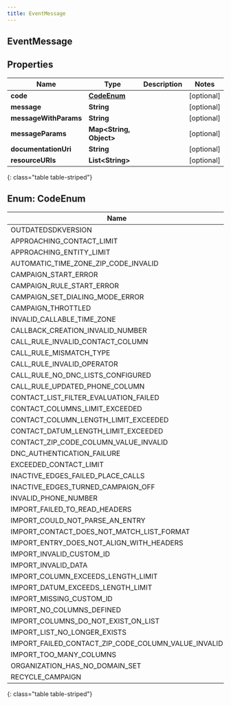 ```yaml
---
title: EventMessage
---
```

## EventMessage


## Properties

| Name | Type | Description | Notes |
| ------------ | ------------- | ------------- | ------------- |
| **code** | [**CodeEnum**](#CodeEnum) |  |  [optional] |
| **message** | **String** |  |  [optional] |
| **messageWithParams** | **String** |  |  [optional] |
| **messageParams** | **Map&lt;String, Object&gt;** |  |  [optional] |
| **documentationUri** | **String** |  |  [optional] |
| **resourceURIs** | **List&lt;String&gt;** |  |  [optional] |
{: class="table table-striped"}


<a name="CodeEnum"></a>

## Enum: CodeEnum

| Name | Value |
| ---- | ----- |
| OUTDATEDSDKVERSION | &quot;OutdatedSdkVersion&quot; |
| APPROACHING_CONTACT_LIMIT | &quot;APPROACHING_CONTACT_LIMIT&quot; |
| APPROACHING_ENTITY_LIMIT | &quot;APPROACHING_ENTITY_LIMIT&quot; |
| AUTOMATIC_TIME_ZONE_ZIP_CODE_INVALID | &quot;AUTOMATIC_TIME_ZONE_ZIP_CODE_INVALID&quot; |
| CAMPAIGN_START_ERROR | &quot;CAMPAIGN_START_ERROR&quot; |
| CAMPAIGN_RULE_START_ERROR | &quot;CAMPAIGN_RULE_START_ERROR&quot; |
| CAMPAIGN_SET_DIALING_MODE_ERROR | &quot;CAMPAIGN_SET_DIALING_MODE_ERROR&quot; |
| CAMPAIGN_THROTTLED | &quot;CAMPAIGN_THROTTLED&quot; |
| INVALID_CALLABLE_TIME_ZONE | &quot;INVALID_CALLABLE_TIME_ZONE&quot; |
| CALLBACK_CREATION_INVALID_NUMBER | &quot;CALLBACK_CREATION_INVALID_NUMBER&quot; |
| CALL_RULE_INVALID_CONTACT_COLUMN | &quot;CALL_RULE_INVALID_CONTACT_COLUMN&quot; |
| CALL_RULE_MISMATCH_TYPE | &quot;CALL_RULE_MISMATCH_TYPE&quot; |
| CALL_RULE_INVALID_OPERATOR | &quot;CALL_RULE_INVALID_OPERATOR&quot; |
| CALL_RULE_NO_DNC_LISTS_CONFIGURED | &quot;CALL_RULE_NO_DNC_LISTS_CONFIGURED&quot; |
| CALL_RULE_UPDATED_PHONE_COLUMN | &quot;CALL_RULE_UPDATED_PHONE_COLUMN&quot; |
| CONTACT_LIST_FILTER_EVALUATION_FAILED | &quot;CONTACT_LIST_FILTER_EVALUATION_FAILED&quot; |
| CONTACT_COLUMNS_LIMIT_EXCEEDED | &quot;CONTACT_COLUMNS_LIMIT_EXCEEDED&quot; |
| CONTACT_COLUMN_LENGTH_LIMIT_EXCEEDED | &quot;CONTACT_COLUMN_LENGTH_LIMIT_EXCEEDED&quot; |
| CONTACT_DATUM_LENGTH_LIMIT_EXCEEDED | &quot;CONTACT_DATUM_LENGTH_LIMIT_EXCEEDED&quot; |
| CONTACT_ZIP_CODE_COLUMN_VALUE_INVALID | &quot;CONTACT_ZIP_CODE_COLUMN_VALUE_INVALID&quot; |
| DNC_AUTHENTICATION_FAILURE | &quot;DNC_AUTHENTICATION_FAILURE&quot; |
| EXCEEDED_CONTACT_LIMIT | &quot;EXCEEDED_CONTACT_LIMIT&quot; |
| INACTIVE_EDGES_FAILED_PLACE_CALLS | &quot;INACTIVE_EDGES_FAILED_PLACE_CALLS&quot; |
| INACTIVE_EDGES_TURNED_CAMPAIGN_OFF | &quot;INACTIVE_EDGES_TURNED_CAMPAIGN_OFF&quot; |
| INVALID_PHONE_NUMBER | &quot;INVALID_PHONE_NUMBER&quot; |
| IMPORT_FAILED_TO_READ_HEADERS | &quot;IMPORT_FAILED_TO_READ_HEADERS&quot; |
| IMPORT_COULD_NOT_PARSE_AN_ENTRY | &quot;IMPORT_COULD_NOT_PARSE_AN_ENTRY&quot; |
| IMPORT_CONTACT_DOES_NOT_MATCH_LIST_FORMAT | &quot;IMPORT_CONTACT_DOES_NOT_MATCH_LIST_FORMAT&quot; |
| IMPORT_ENTRY_DOES_NOT_ALIGN_WITH_HEADERS | &quot;IMPORT_ENTRY_DOES_NOT_ALIGN_WITH_HEADERS&quot; |
| IMPORT_INVALID_CUSTOM_ID | &quot;IMPORT_INVALID_CUSTOM_ID&quot; |
| IMPORT_INVALID_DATA | &quot;IMPORT_INVALID_DATA&quot; |
| IMPORT_COLUMN_EXCEEDS_LENGTH_LIMIT | &quot;IMPORT_COLUMN_EXCEEDS_LENGTH_LIMIT&quot; |
| IMPORT_DATUM_EXCEEDS_LENGTH_LIMIT | &quot;IMPORT_DATUM_EXCEEDS_LENGTH_LIMIT&quot; |
| IMPORT_MISSING_CUSTOM_ID | &quot;IMPORT_MISSING_CUSTOM_ID&quot; |
| IMPORT_NO_COLUMNS_DEFINED | &quot;IMPORT_NO_COLUMNS_DEFINED&quot; |
| IMPORT_COLUMNS_DO_NOT_EXIST_ON_LIST | &quot;IMPORT_COLUMNS_DO_NOT_EXIST_ON_LIST&quot; |
| IMPORT_LIST_NO_LONGER_EXISTS | &quot;IMPORT_LIST_NO_LONGER_EXISTS&quot; |
| IMPORT_FAILED_CONTACT_ZIP_CODE_COLUMN_VALUE_INVALID | &quot;IMPORT_FAILED_CONTACT_ZIP_CODE_COLUMN_VALUE_INVALID&quot; |
| IMPORT_TOO_MANY_COLUMNS | &quot;IMPORT_TOO_MANY_COLUMNS&quot; |
| ORGANIZATION_HAS_NO_DOMAIN_SET | &quot;ORGANIZATION_HAS_NO_DOMAIN_SET&quot; |
| RECYCLE_CAMPAIGN | &quot;RECYCLE_CAMPAIGN&quot; |
{: class="table table-striped"}


